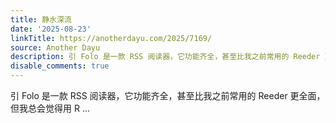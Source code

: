 ```yaml
---
title: 静水深流
date: '2025-08-23'
linkTitle: https://anotherdayu.com/2025/7169/
source: Another Dayu
description: 引 Folo 是一款 RSS 阅读器，它功能齐全，甚至比我之前常用的 Reeder 更全面，但我总会觉得用 R ...
disable_comments: true
---
```

引 Folo 是一款 RSS 阅读器，它功能齐全，甚至比我之前常用的 Reeder 更全面，但我总会觉得用 R ...